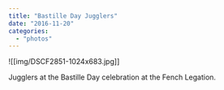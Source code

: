 ```yaml
---
title: "Bastille Day Jugglers"
date: "2016-11-20"
categories: 
  - "photos"
---
```



![[img/DSCF2851-1024x683.jpg]]

Jugglers at the Bastille Day celebration at the Fench Legation.